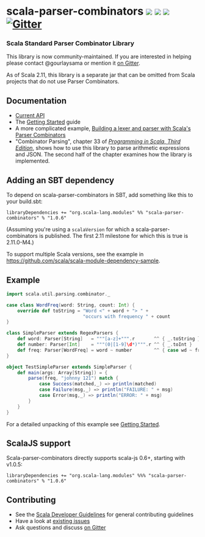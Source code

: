 scala-parser-combinators [<img src="https://img.shields.io/travis/scala/scala-parser-combinators.svg"/>](https://travis-ci.org/scala/scala-parser-combinators) [<img src="https://img.shields.io/maven-central/v/org.scala-lang.modules/scala-parser-combinators_2.11.svg?label=latest%20release%20for%202.11"/>](http://search.maven.org/#search%7Cga%7C1%7Cg%3Aorg.scala-lang.modules%20a%3Ascala-parser-combinators_2.11) [<img src="https://img.shields.io/maven-central/v/org.scala-lang.modules/scala-parser-combinators_2.12*.svg?label=latest%20release%20for%202.12"/>](http://search.maven.org/#search%7Cga%7C1%7Cg%3Aorg.scala-lang.modules%20a%3Ascala-parser-combinators_2.12*) [![Gitter](https://badges.gitter.im/Join%20Chat.svg)](https://gitter.im/scala/scala-parser-combinators)
========================

### Scala Standard Parser Combinator Library

This library is now community-maintained. If you are interested in helping please contact @gourlaysama or mention it [on Gitter](https://gitter.im/scala/scala-parser-combinators).

As of Scala 2.11, this library is a separate jar that can be omitted from Scala projects that do not use Parser Combinators.

## Documentation

 * [Current API](https://javadoc.io/page/org.scala-lang.modules/scala-parser-combinators_2.12/latest/scala/util/parsing/combinator/index.html)
 * The [Getting Started](docs/Getting_Started.md) guide
 * A more complicated example, [Building a lexer and parser with Scala's Parser Combinators](https://enear.github.io/2016/03/31/parser-combinators/)
 * "Combinator Parsing", chapter 33 of [_Programming in Scala, Third Edition_](http://www.artima.com/shop/programming_in_scala), shows how to use this library to parse arithmetic expressions and JSON. The second half of the chapter examines how the library is implemented.

## Adding an SBT dependency
To depend on scala-parser-combinators in SBT, add something like this to your build.sbt:

```
libraryDependencies += "org.scala-lang.modules" %% "scala-parser-combinators" % "1.0.6"
```

(Assuming you're using a `scalaVersion` for which a scala-parser-combinators is published. The first 2.11 milestone for which this is true is 2.11.0-M4.)

To support multiple Scala versions, see the example in https://github.com/scala/scala-module-dependency-sample.

## Example

```scala
import scala.util.parsing.combinator._

case class WordFreq(word: String, count: Int) {
    override def toString = "Word <" + word + "> " +
                            "occurs with frequency " + count
}

class SimpleParser extends RegexParsers {
    def word: Parser[String]   = """[a-z]+""".r       ^^ { _.toString }
    def number: Parser[Int]    = """(0|[1-9]\d*)""".r ^^ { _.toInt }
    def freq: Parser[WordFreq] = word ~ number        ^^ { case wd ~ fr => WordFreq(wd,fr) }
}

object TestSimpleParser extends SimpleParser {
    def main(args: Array[String]) = {
        parse(freq, "johnny 121") match {
            case Success(matched,_) => println(matched)
            case Failure(msg,_) => println("FAILURE: " + msg)
            case Error(msg,_) => println("ERROR: " + msg)
        }
    }
}
```

For a detailed unpacking of this example see
[Getting Started](docs/Getting_Started.md).

## ScalaJS support

Scala-parser-combinators directly supports scala-js 0.6+, starting with v1.0.5:

```
libraryDependencies += "org.scala-lang.modules" %%% "scala-parser-combinators" % "1.0.6"
```

## Contributing

 * See the [Scala Developer Guidelines](https://github.com/scala/scala/blob/2.12.x/CONTRIBUTING.md) for general contributing guidelines
 * Have a look at [existing issues](https://github.com/scala/scala-parser-combinators/issues)
 * Ask questions and discuss [on Gitter](https://gitter.im/scala/scala-parser-combinators)
